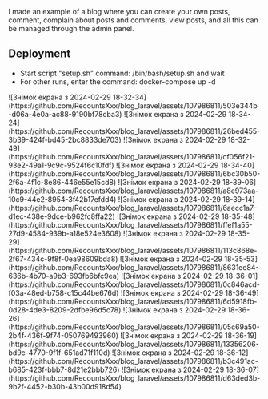 I made an example of a blog where you can create your own posts, comment, complain about posts and comments, view posts, and all this can be managed through the admin panel.
<h2>Deployment</h2>
<ul>
  <li>Start script "setup.sh" command: /bin/bash/setup.sh and wait</li>
  <li>For other runs, enter the command: docker-compose up -d</li>
</ul>
![Знімок екрана з 2024-02-29 18-32-34](https://github.com/RecountsXxx/blog_laravel/assets/107986811/503e344b-d06a-4e0a-ac88-9190bf78cba3)
![Знімок екрана з 2024-02-29 18-34-24](https://github.com/RecountsXxx/blog_laravel/assets/107986811/26bed455-3b39-424f-bd45-2bc8833de703)
![Знімок екрана з 2024-02-29 18-32-49](https://github.com/RecountsXxx/blog_laravel/assets/107986811/cf056f21-93e2-49a1-9c9c-9524f6c10fdf)
![Знімок екрана з 2024-02-29 18-34-40](https://github.com/RecountsXxx/blog_laravel/assets/107986811/6bc30b50-2f6a-4f1c-8e86-446e55e15cd8)
![Знімок екрана з 2024-02-29 18-39-06](https://github.com/RecountsXxx/blog_laravel/assets/107986811/a8e973aa-10c9-44e2-8954-3f42b17efdd4)
![Знімок екрана з 2024-02-29 18-39-14](https://github.com/RecountsXxx/blog_laravel/assets/107986811/6aecc1a7-d1ec-438e-9dce-b962fc8ffa22)
![Знімок екрана з 2024-02-29 18-35-48](https://github.com/RecountsXxx/blog_laravel/assets/107986811/ffef1a55-27d9-4584-939b-a18e524e3608)
![Знімок екрана з 2024-02-29 18-35-29](https://github.com/RecountsXxx/blog_laravel/assets/107986811/113c868e-2f67-434c-9f8f-0ea98609bda8)
![Знімок екрана з 2024-02-29 18-35-53](https://github.com/RecountsXxx/blog_laravel/assets/107986811/8631ee84-636b-4b70-a9b3-693fb6bfc9ea)
![Знімок екрана з 2024-02-29 18-36-01](https://github.com/RecountsXxx/blog_laravel/assets/107986811/0c846acd-f03a-48ed-b758-c15c44be676d)
![Знімок екрана з 2024-02-29 18-36-49](https://github.com/RecountsXxx/blog_laravel/assets/107986811/6d5918fb-0d28-4de3-8209-2dfbe96d5c78)
![Знімок екрана з 2024-02-29 18-36-26](https://github.com/RecountsXxx/blog_laravel/assets/107986811/05c69a50-2b4f-436f-9f74-050769493960)
![Знімок екрана з 2024-02-29 18-36-19](https://github.com/RecountsXxx/blog_laravel/assets/107986811/13356206-bd9c-4770-9f1f-651ad71f110d)
![Знімок екрана з 2024-02-29 18-36-12](https://github.com/RecountsXxx/blog_laravel/assets/107986811/b3c491ac-b685-423f-bbb7-8d21e2bbb726)
![Знімок екрана з 2024-02-29 18-36-07](https://github.com/RecountsXxx/blog_laravel/assets/107986811/d63ded3b-9b2f-4452-b30b-43b00d918d54)
